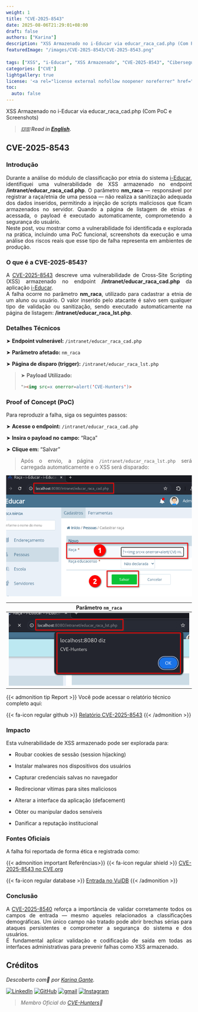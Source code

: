 ```yaml
---
weight: 1
title: "CVE-2025-8543"
date: 2025-08-06T21:29:01+08:00
draft: false
authors: ["Karina"]
description: "XSS Armazenado no i-Educar via educar_raca_cad.php (Com PoC e Screenshots)"
featuredImage: "/images/CVE-2025-8543/CVE-2025-8543.png"

tags: ["XSS", "i-Educar", "XSS Armazenado", "CVE-2025-8543", "Cibersegurança"]
categories: ["CVE"]
lightgallery: true
license: '<a rel="license external nofollow noopener noreferrer" href="https://creativecommons.org/licenses/by-nc/4.0/" target="_blank">CC BY-NC 4.0</a>'
toc:
  auto: false
---
```


XSS Armazenado no i-Educar via educar_raca_cad.php (Com PoC e Screenshots)

<!--more-->

> ***🇺🇸 Read in [English](http://karinagante.github.io/cve-2025-8543/).***

## CVE-2025-8543

### Introdução

<p align="justify"> Durante a análise do módulo de classificação por etnia do sistema <a href="https://github.com/portabilis/i-educar" target=_blank>i-Educar</a>, identifiquei uma vulnerabilidade de XSS armazenado no endpoint <b>/intranet/educar_raca_cad.php</b>. O parâmetro <b>nm_raca</b> — responsável por registrar a raça/etnia de uma pessoa — não realiza a sanitização adequada dos dados inseridos, permitindo a injeção de scripts maliciosos que ficam armazenados no servidor. Quando a página de listagem de etnias é acessada, o payload é executado automaticamente, comprometendo a segurança do usuário. </br> Neste post, vou mostrar como a vulnerabilidade foi identificada e explorada na prática, incluindo uma PoC funcional, screenshots da execução e uma análise dos riscos reais que esse tipo de falha representa em ambientes de produção. </p>

### O que é a CVE-2025-8543?

<p align="justify"> A <a href="https://www.cve.org/CVERecord?id=CVE-2025-8543" target=_blank>CVE-2025-8543</a> descreve uma vulnerabilidade de Cross-Site Scripting (XSS) armazenado no endpoint <b>/intranet/educar_raca_cad.php</b> da aplicação <a href="https://github.com/portabilis/i-educar" target=_blank>i-Educar</a>. </br> A falha ocorre no parâmetro <b>nm_raca</b>, utilizado para cadastrar a etnia de um aluno ou usuário. O valor inserido pelo atacante é salvo sem qualquer tipo de validação ou sanitização, sendo executado automaticamente na página de listagem: <b>/intranet/educar_raca_lst.php</b>. </p>

### Detalhes Técnicos

➤ **Endpoint vulnerável:** `/intranet/educar_raca_cad.php`

➤ **Parâmetro afetado:** `nm_raca`

➤ **Página de disparo (trigger):** `/intranet/educar_raca_lst.php`

> ➤ **Payload Utilizado:** 
> ```html
>"><img src=x onerror=alert('CVE-Hunters')>
>```

### Proof of Concept (PoC)

Para reproduzir a falha, siga os seguintes passos:

➤ **Acesse o endpoint:** `/intranet/educar_raca_cad.php`

➤ **Insira o payload no campo:** “Raça”

➤ **Clique em:** “Salvar”

> <p align="justify">Após o envio, a página <code>/intranet/educar_raca_lst.php</code> será carregada automaticamente e o XSS será disparado:</p>

<p align="center">
<img src="/images/CVE-2025-8543/PoC1.png">
</p>

|   Parâmetro `nm_raca`         |
|:------------:|
| ![](/images/CVE-2025-8543/PoC2.png)    |

{{< admonition tip Report >}} 
Você pode acessar o relatório técnico completo aqui:

{{< fa-icon regular github >}} 
[Relatório CVE-2025-8543](https://github.com/KarinaGante/KGSec/blob/main/CVEs/i-educar/CVE-2025-8543.md)
{{< /admonition >}}

### Impacto

Esta vulnerabilidade de XSS armazenado pode ser explorada para:

- Roubar cookies de sessão (session hijacking)

- Instalar malwares nos dispositivos dos usuários

- Capturar credenciais salvas no navegador

- Redirecionar vítimas para sites maliciosos

- Alterar a interface da aplicação (defacement)

- Obter ou manipular dados sensíveis

- Danificar a reputação institucional

### Fontes Oficiais

A falha foi reportada de forma ética e registrada como:

{{< admonition important Referências>}} 
{{< fa-icon regular shield >}} 
[CVE-2025-8543 no CVE.org](https://www.cve.org/CVERecord?id=CVE-2025-8543)

{{< fa-icon regular database >}} 
[Entrada no VulDB](https://vuldb.com/?id.318672)
{{< /admonition >}}

### Conclusão

<p align="justify">A <a href="https://www.cve.org/CVERecord?id=CVE-2025-8540" target=_blank>CVE-2025-8540</a> reforça a importância de validar corretamente todos os campos de entrada — mesmo aqueles relacionados a classificações demográficas. Um único campo não tratado pode abrir brechas sérias para ataques persistentes e comprometer a segurança do sistema e dos usuários. </br> É fundamental aplicar validação e codificação de saída em todas as interfaces administrativas para prevenir falhas como XSS armazenado. </p>

## Créditos

*Descoberto com💜 por [Karina Gante](https://karinagante.github.io/).* 

[![LinkedIn](https://skillicons.dev/icons?i=linkedin&theme=dark)](https://www.linkedin.com/in/karina-gante/)
[![GitHub](https://skillicons.dev/icons?i=github&theme=dark)](https://www.github.com/KarinaGante/)
[![gmail](https://skillicons.dev/icons?i=gmail&theme=dark)](mailto:karina.g@aluno.ifsp.edu.br)
[![Instagram](https://skillicons.dev/icons?i=instagram&theme=dark)](https://www.instagram.com/karinovisk02/)

> *Membro Oficial do [CVE-Hunters](https://www.cvehunters.com/)🏹*